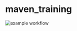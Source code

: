 # maven_training

![example workflow](https://github.com/palpatoune/maven_training/actions/workflows/build.yml/badge.svg)

